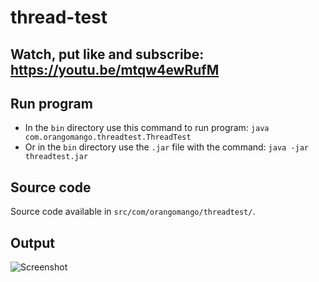 # thread-test

## Watch, put like and subscribe: https://youtu.be/mtqw4ewRufM

## Run program
* In the `bin` directory use this command to run program: `java com.orangomango.threadtest.ThreadTest`
* Or in the `bin` directory use the `.jar` file with the command: `java -jar threadtest.jar`

## Source code
Source code available in `src/com/orangomango/threadtest/`.

## Output
![Screenshot](https://user-images.githubusercontent.com/61402409/101801208-59605b00-3b0e-11eb-973b-fce2a85c224c.jpeg)
